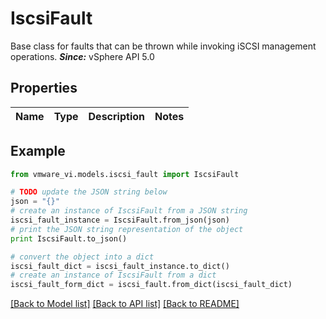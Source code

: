 # IscsiFault

Base class for faults that can be thrown while invoking iSCSI management operations.  ***Since:*** vSphere API 5.0 

## Properties
Name | Type | Description | Notes
------------ | ------------- | ------------- | -------------

## Example

```python
from vmware_vi.models.iscsi_fault import IscsiFault

# TODO update the JSON string below
json = "{}"
# create an instance of IscsiFault from a JSON string
iscsi_fault_instance = IscsiFault.from_json(json)
# print the JSON string representation of the object
print IscsiFault.to_json()

# convert the object into a dict
iscsi_fault_dict = iscsi_fault_instance.to_dict()
# create an instance of IscsiFault from a dict
iscsi_fault_form_dict = iscsi_fault.from_dict(iscsi_fault_dict)
```
[[Back to Model list]](../README.md#documentation-for-models) [[Back to API list]](../README.md#documentation-for-api-endpoints) [[Back to README]](../README.md)


